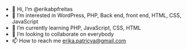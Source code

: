 - 👋 Hi, I’m @erikabpfreitas
- 👀 I’m interested in WordPress, PHP, Back end, front end, HTML, CSS, JavaScript
- 🌱 I’m currently learning PHP, JavaScript, CSS, HTML
- 💞️ I’m looking to collaborate on everybody
- 📫 How to reach me erika.patricya@gmail.com

<!---
erikabpfreitas/erikabpfreitas is a ✨ special ✨ repository because its `README.md` (this file) appears on your GitHub profile.
You can click the Preview link to take a look at your changes.
--->

